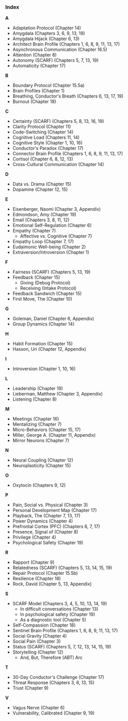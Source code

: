 ### **Index**

**A**
*   Adaptation Protocol (Chapter 14)
*   Amygdala (Chapters 3, 6, 9, 13, 19)
*   Amygdala Hijack (Chapter 6, 13)
*   Architect Brain Profile (Chapters 1, 6, 8, 9, 11, 13, 17)
*   Asynchronous Communication (Chapter 16.5)
*   Attention (Chapter 8)
*   Autonomy (SCARF) (Chapters 5, 7, 13, 19)
*   Automaticity (Chapter 17)

**B**
*   Boundary Protocol (Chapter 15.5a)
*   Brain Profiles (Chapter 1)
*   Breathing, Conductor's Breath (Chapters 6, 13, 17, 19)
*   Burnout (Chapter 18)

**C**
*   Certainty (SCARF) (Chapters 5, 8, 13, 16, 19)
*   Clarity Protocol (Chapter 11)
*   Code-Switching (Chapter 14)
*   Cognitive Load (Chapters 11, 14)
*   Cognitive Style (Chapter 1, 10, 16)
*   Conductor's Paradox (Chapter 17)
*   Connector Brain Profile (Chapters 1, 6, 8, 9, 11, 13, 17)
*   Cortisol (Chapter 6, 8, 12, 13)
*   Cross-Cultural Communication (Chapter 14)

**D**
*   Data vs. Drama (Chapter 15)
*   Dopamine (Chapter 12, 15)

**E**
*   Eisenberger, Naomi (Chapter 3, Appendix)
*   Edmondson, Amy (Chapter 19)
*   Email (Chapters 3, 8, 11, 12)
*   Emotional Self-Regulation (Chapter 6)
*   Empathy (Chapter 7)
    *   Affective vs. Cognitive (Chapter 7)
*   Empathy Loop (Chapter 7, 17)
*   Eudaimonic Well-being (Chapter 2)
*   Extraversion/Introversion (Chapter 1)

**F**
*   Fairness (SCARF) (Chapters 5, 13, 19)
*   Feedback (Chapter 15)
    *   Giving (Debug Protocol)
    *   Receiving (Intake Protocol)
*   Feedback Sandwich (Chapter 15)
*   First Move, The (Chapter 10)

**G**
*   Goleman, Daniel (Chapter 6, Appendix)
*   Group Dynamics (Chapter 14)

**H**
*   Habit Formation (Chapter 15)
*   Hasson, Uri (Chapter 12, Appendix)

**I**
*   Introversion (Chapter 1, 10, 16)

**L**
*   Leadership (Chapter 19)
*   Lieberman, Matthew (Chapter 3, Appendix)
*   Listening (Chapter 8)

**M**
*   Meetings (Chapter 16)
*   Mentalizing (Chapter 7)
*   Micro-Behaviors (Chapter 15, 17)
*   Miller, George A. (Chapter 11, Appendix)
*   Mirror Neurons (Chapter 7)

**N**
*   Neural Coupling (Chapter 12)
*   Neuroplasticity (Chapter 15)

**O**
*   Oxytocin (Chapters 9, 12)

**P**
*   Pain, Social vs. Physical (Chapter 3)
*   Personal Development Map (Chapter 17)
*   Playback, The (Chapter 7, 13, 17)
*   Power Dynamics (Chapter 4)
*   Prefrontal Cortex (PFC) (Chapters 6, 7, 17)
*   Presence, Signal of (Chapter 8)
*   Privilege (Chapter 4)
*   Psychological Safety (Chapter 19)

**R**
*   Rapport (Chapter 9)
*   Relatedness (SCARF) (Chapters 5, 13, 14, 15, 19)
*   Repair Protocol (Chapter 15.5b)
*   Resilience (Chapter 18)
*   Rock, David (Chapter 5, 13, Appendix)

**S**
*   SCARF Model (Chapters 3, 4, 5, 10, 13, 14, 19)
    *   In difficult conversations (Chapter 13)
    *   In psychological safety (Chapter 19)
    *   As a diagnostic tool (Chapter 5)
*   Self-Compassion (Chapter 18)
*   Sentinel Brain Profile (Chapters 1, 6, 8, 9, 11, 13, 17)
*   Social Gravity (Chapter 4)
*   Social Pain (Chapter 3)
*   Status (SCARF) (Chapters 5, 7, 12, 13, 14, 15, 19)
*   Storytelling (Chapter 12)
    *   And, But, Therefore (ABT) Arc

**T**
*   30-Day Conductor's Challenge (Chapter 17)
*   Threat Response (Chapters 3, 6, 13, 15)
*   Trust (Chapter 9)

**V**
*   Vagus Nerve (Chapter 6)
*   Vulnerability, Calibrated (Chapter 9, 19)
